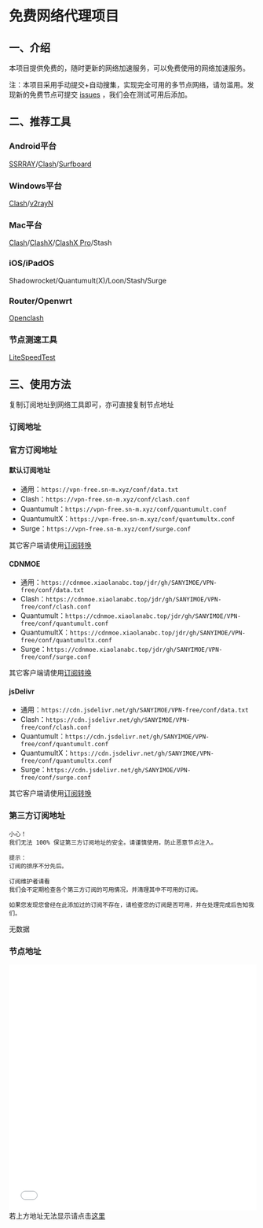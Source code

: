 # 免费网络代理项目
## 一、介绍
本项目提供免费的，随时更新的网络加速服务，可以免费使用的网络加速服务。

注：本项目采用手动提交+自动搜集，实现完全可用的多节点网络，请勿滥用。发现新的免费节点可提交 [issues](https://github.com/SANYIMOE/VPN-free/issues) ，我们会在测试可用后添加。

## 二、推荐工具
### Android平台
[SSRRAY](https://github.com/xxf098/shadowsocksr-v2ray-trojan-android/releases)/[Clash](https://github.com/Kr328/ClashForAndroid/releases)/[Surfboard](https://github.com/getsurfboard/surfboard/releases)

### Windows平台
[Clash](https://github.com/ender-zhao/Clash-for-Windows_Chinese/releases)/[v2rayN](https://github.com/2dust/v2rayN/releases)

### Mac平台
[Clash](https://github.com/Fndroid/clash_for_windows_pkg/releases)/[ClashX](https://github.com/yichengchen/clashX/releases)/[ClashX Pro](https://install.appcenter.ms/users/clashx/apps/clashx-pro/distribution_groups/public)/Stash

### iOS/iPadOS
Shadowrocket/Quantumult(X)/Loon/Stash/Surge

### Router/Openwrt
[Openclash](https://github.com/vernesong/OpenClash/releases)

### 节点测速工具
[LiteSpeedTest](https://github.com/xxf098/LiteSpeedTest/releases)

## 三、使用方法
复制订阅地址到网络工具即可，亦可直接复制节点地址

### 订阅地址
### 官方订阅地址
#### 默认订阅地址
- 通用：`https://vpn-free.sn-m.xyz/conf/data.txt`
- Clash：`https://vpn-free.sn-m.xyz/conf/clash.conf`
- Quantumult：`https://vpn-free.sn-m.xyz/conf/quantumult.conf`
- QuantumultX：`https://vpn-free.sn-m.xyz/conf/quantumultx.conf`
- Surge：`https://vpn-free.sn-m.xyz/conf/surge.conf`

其它客户端请使用[订阅转换](https://aclsub.mojy.xyz)

#### CDNMOE
- 通用：`https://cdnmoe.xiaolanabc.top/jdr/gh/SANYIMOE/VPN-free/conf/data.txt`
- Clash：`https://cdnmoe.xiaolanabc.top/jdr/gh/SANYIMOE/VPN-free/conf/clash.conf`
- Quantumult：`https://cdnmoe.xiaolanabc.top/jdr/gh/SANYIMOE/VPN-free/conf/quantumult.conf`
- QuantumultX：`https://cdnmoe.xiaolanabc.top/jdr/gh/SANYIMOE/VPN-free/conf/quantumultx.conf`
- Surge：`https://cdnmoe.xiaolanabc.top/jdr/gh/SANYIMOE/VPN-free/conf/surge.conf`

其它客户端请使用[订阅转换](https://aclsub.mojy.xyz)

#### jsDelivr
- 通用：`https://cdn.jsdelivr.net/gh/SANYIMOE/VPN-free/conf/data.txt`
- Clash：`https://cdn.jsdelivr.net/gh/SANYIMOE/VPN-free/conf/clash.conf`
- Quantumult：`https://cdn.jsdelivr.net/gh/SANYIMOE/VPN-free/conf/quantumult.conf`
- QuantumultX：`https://cdn.jsdelivr.net/gh/SANYIMOE/VPN-free/conf/quantumultx.conf`
- Surge：`https://cdn.jsdelivr.net/gh/SANYIMOE/VPN-free/conf/surge.conf`

其它客户端请使用[订阅转换](https://aclsub.mojy.xyz)

### 第三方订阅地址
```
小心！
我们无法 100% 保证第三方订阅地址的安全。请谨慎使用，防止恶意节点注入。
```

```
提示：
订阅的排序不分先后。
```

```
订阅维护者请看
我们会不定期检查各个第三方订阅的可用情况，并清理其中不可用的订阅。

如果您发现您曾经在此添加过的订阅不存在，请检查您的订阅是否可用，并在处理完成后告知我们。
```

无数据

### 节点地址
<iframe src ="/conf/data_new.txt" width="100%" height="500" frameborder="0" scrolling="auto">
  <p>Your browser does not support iframes.</p>
</iframe>
若上方地址无法显示请点击<a href="https://vpn-free.sn-m.xyz/conf/data_new.txt" target="_blank">这里</a>
